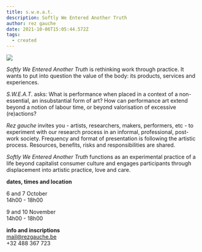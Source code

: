 ```yaml
---
title: s.w.e.a.t.
description: Softly We Entered Another Truth
author: rez gauche
date: 2021-10-06T15:05:44.572Z
tags:
  - created
---
```



![](/static/img/sweat.jpg)

*Softly We Entered Another Truth* is rethinking work through practice. It wants to put into question the value of the body: its products, services and experiences.

*S.W.E.A.T*. asks: What is performance when placed in a context of a non-essential, an insubstantial form of art? How can performance art extend beyond a notion of labour time, or beyond valorisation of excessive (re)actions?

*Rez gauche* invites you - artists, researchers, makers, performers, etc - to experiment with our research process in an informal, professional, post-work society. Frequency and format of presentation is following the artistic process. Resources, benefits, risks and responsibilities are shared.

*Softly We Entered Another Truth* functions as an experimental practice of a life beyond capitalist consumer culture and engages participants through displacement into artistic practice, love and care.

**dates, times and location**

6 and 7 October\
14h00 - 18h00

9 and 10 November\
14h00 - 18h00

**info and inscriptions**\
mail@rezgauche.be\
+32 488 367 723